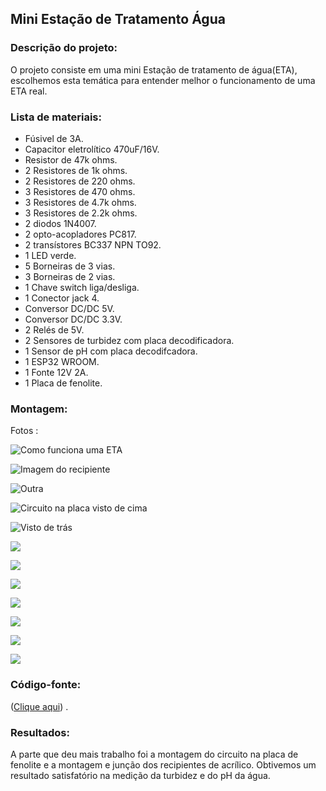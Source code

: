Mini Estação de Tratamento Água
------------------
### Descrição do projeto: 
O projeto consiste em uma mini Estação de tratamento de água(ETA), escolhemos esta temática para entender melhor o funcionamento de uma ETA real.

### Lista de materiais: 
- Fúsivel de 3A.
- Capacitor eletrolítico 470uF/16V.
- Resistor de 47k ohms.
- 2 Resistores de 1k ohms.
- 2 Resistores de 220 ohms.
- 3 Resistores de 470 ohms.
- 3 Resistores de 4.7k ohms.
- 3 Resistores de 2.2k ohms.
- 2 diodos 1N4007.
- 2 opto-acopladores PC817.
- 2 transístores BC337 NPN TO92.
- 1 LED verde.
- 5 Borneiras de 3 vias.
- 3 Borneiras de 2 vias.
- 1 Chave switch liga/desliga.
- 1 Conector jack 4.
- Conversor DC/DC 5V.
- Conversor DC/DC 3.3V.
- 2 Relés de 5V.
- 2 Sensores de turbidez com placa decodificadora.
- 1 Sensor de pH com placa decodifcadora.
- 1 ESP32 WROOM.
- 1 Fonte 12V 2A.
- 1 Placa de fenolite.

### Montagem:
Fotos :

![Como funciona uma ETA](./img/eta_how_it_works.jpg)

![Imagem do recipiente](./img/eta_tanque.jpg)

![Outra](./img/eta_tanque2.jpg)

![Circuito na placa visto de cima](./img/eta_frontal.jpg)

![Visto de trás](./img/eta_back.jpg)

![](./img/garrafas.jpg)

![](./img/recip-1.jpg)

![](./img/recip-2.jpg)

![](./img/recip-3.jpg)

![](./img/recip-4.jpg)

![](./img/recip-5.jpg)

![](./img/recip-6.jpg)

### Código-fonte:
([Clique aqui](https://github.com/jonas4040/EstacaoTratamentoAgua/blob/main/src/EstacaoTratamentoAgua/EstacaoTratamentoAgua.ino)) .

### Resultados: 
A parte que deu mais trabalho foi a montagem do circuito na placa de fenolite e a montagem e junção dos recipientes de acrílico. Obtivemos um resultado satisfatório na medição da turbidez e do pH da água.
